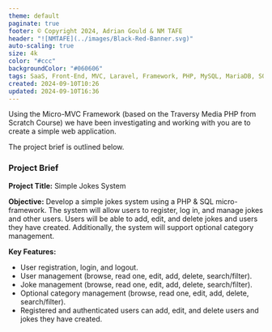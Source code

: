 ```yaml
---
theme: default
paginate: true
footer: © Copyright 2024, Adrian Gould & NM TAFE
header: "![NMTAFE](../images/Black-Red-Banner.svg)"
auto-scaling: true
size: 4k
color: "#ccc"
backgroundColor: "#060606"
tags: SaaS, Front-End, MVC, Laravel, Framework, PHP, MySQL, MariaDB, SQLite, Testing, Unit Testing, Feature Testng, PEST
created: 2024-09-10T10:26
updated: 2024-09-10T16:36
---
```



Using the Micro-MVC Framework (based on the Traversy Media PHP from Scratch Course) we have been investigating and working with you are to create a simple web application.

The project brief is outlined below.

### Project Brief

**Project Title:** Simple Jokes System

**Objective:**
Develop a simple jokes system using a PHP & SQL micro-framework. The system will allow users to register, log in, and manage jokes and other users. Users will be able to add, edit, and delete jokes and users they have created. Additionally, the system will support optional category management.

**Key Features:**
- User registration, login, and logout.
- User management (browse, read one, edit, add, delete, search/filter).
- Joke management (browse, read one, edit, add, delete, search/filter).
- Optional category management (browse, read one, edit, add, delete, search/filter).
- Registered and authenticated users can add, edit, and delete users and jokes they have created.


